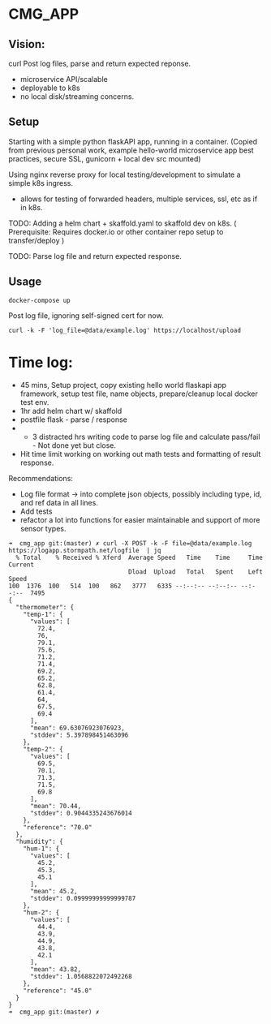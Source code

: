 # CMG_APP

## Vision:
curl Post log files, parse and return expected reponse.  
- microservice API/scalable
- deployable to k8s
- no local disk/streaming concerns.

## Setup
Starting with a simple python flaskAPI app, running in a container. 
(Copied from previous personal work, example hello-world microservice app best practices, secure SSL, gunicorn + local dev src mounted)

Using nginx reverse proxy for local testing/development to simulate a simple k8s ingress.
- allows for testing of forwarded headers, multiple services, ssl, etc as if in k8s. 


TODO: Adding a helm chart + skaffold.yaml to skaffold dev on k8s.  ( Prerequisite: Requires docker.io or other container repo setup to transfer/deploy )

TODO: Parse log file and return expected response. 

## Usage

```
docker-compose up
```

Post log file, ignoring self-signed cert for now.
```
curl -k -F 'log_file=@data/example.log' https://localhost/upload
```

# Time log: 
 - 45 mins, Setup project, copy existing hello world flaskapi app framework, setup test file, name objects, prepare/cleanup local docker test env.
 - 1hr add helm chart w/ skaffold
 - postfile flask - parse / response
 - + 3 distracted hrs writing code to parse log file and calculate pass/fail - Not done yet but close. 
 - Hit time limit working on working out math tests and formatting of result response.

Recommendations: 
- Log file format -> into complete json objects, possibly including type, id, and ref data in all lines. 
- Add tests
- refactor a lot into functions for easier maintainable and support of more sensor types. 



```
➜  cmg_app git:(master) ✗ curl -X POST -k -F file=@data/example.log https://logapp.stormpath.net/logfile  | jq
  % Total    % Received % Xferd  Average Speed   Time    Time     Time  Current
                                 Dload  Upload   Total   Spent    Left  Speed
100  1376  100   514  100   862   3777   6335 --:--:-- --:--:-- --:--:--  7495
{
  "thermometer": {
    "temp-1": {
      "values": [
        72.4,
        76,
        79.1,
        75.6,
        71.2,
        71.4,
        69.2,
        65.2,
        62.8,
        61.4,
        64,
        67.5,
        69.4
      ],
      "mean": 69.63076923076923,
      "stddev": 5.397898451463096
    },
    "temp-2": {
      "values": [
        69.5,
        70.1,
        71.3,
        71.5,
        69.8
      ],
      "mean": 70.44,
      "stddev": 0.9044335243676014
    },
    "reference": "70.0"
  },
  "humidity": {
    "hum-1": {
      "values": [
        45.2,
        45.3,
        45.1
      ],
      "mean": 45.2,
      "stddev": 0.09999999999999787
    },
    "hum-2": {
      "values": [
        44.4,
        43.9,
        44.9,
        43.8,
        42.1
      ],
      "mean": 43.82,
      "stddev": 1.0568822072492268
    },
    "reference": "45.0"
  }
}
➜  cmg_app git:(master) ✗ 
```